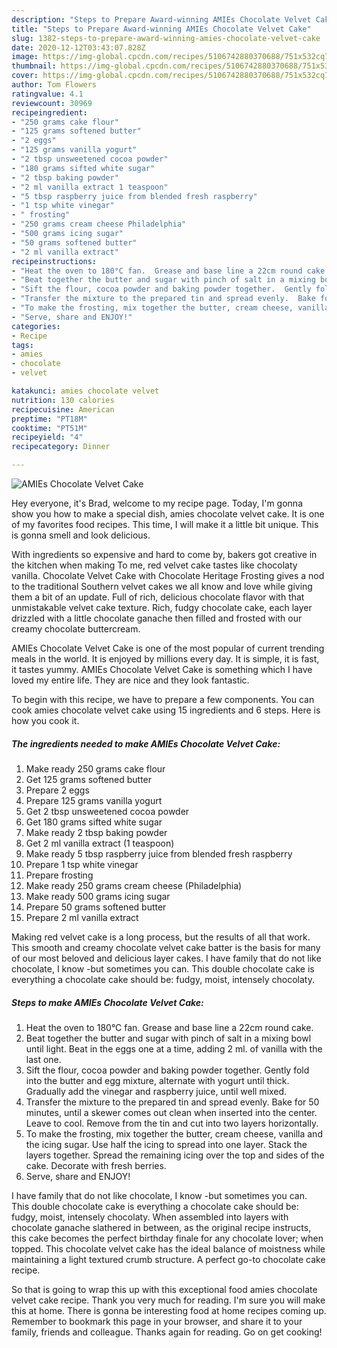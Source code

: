 ```yaml
---
description: "Steps to Prepare Award-winning AMIEs Chocolate Velvet Cake"
title: "Steps to Prepare Award-winning AMIEs Chocolate Velvet Cake"
slug: 1382-steps-to-prepare-award-winning-amies-chocolate-velvet-cake
date: 2020-12-12T03:43:07.828Z
image: https://img-global.cpcdn.com/recipes/5106742880370688/751x532cq70/amies-chocolate-velvet-cake-recipe-main-photo.jpg
thumbnail: https://img-global.cpcdn.com/recipes/5106742880370688/751x532cq70/amies-chocolate-velvet-cake-recipe-main-photo.jpg
cover: https://img-global.cpcdn.com/recipes/5106742880370688/751x532cq70/amies-chocolate-velvet-cake-recipe-main-photo.jpg
author: Tom Flowers
ratingvalue: 4.1
reviewcount: 30969
recipeingredient:
- "250 grams cake flour"
- "125 grams softened butter"
- "2 eggs"
- "125 grams vanilla yogurt"
- "2 tbsp unsweetened cocoa powder"
- "180 grams sifted white sugar"
- "2 tbsp baking powder"
- "2 ml vanilla extract 1 teaspoon"
- "5 tbsp raspberry juice from blended fresh raspberry"
- "1 tsp white vinegar"
- " frosting"
- "250 grams cream cheese Philadelphia"
- "500 grams icing sugar"
- "50 grams softened butter"
- "2 ml vanilla extract"
recipeinstructions:
- "Heat the oven to 180°C fan.  Grease and base line a 22cm round cake."
- "Beat together the butter and sugar with pinch of salt in a mixing bowl until light.  Beat in the eggs one at a time, adding 2 ml. of vanilla with the last one."
- "Sift the flour, cocoa powder and baking powder together.  Gently fold into the butter and egg mixture, alternate with yogurt until thick.  Gradually add the vinegar and raspberry juice, until well mixed."
- "Transfer the mixture to the prepared tin and spread evenly.  Bake for 50 minutes, until a skewer comes out clean when inserted into the center.  Leave to cool.  Remove from the tin and cut into two layers horizontally."
- "To make the frosting, mix together the butter, cream cheese, vanilla and the icing sugar.  Use half the icing to spread into one layer.  Stack the layers together.  Spread the remaining icing over the top and sides of the cake.  Decorate with fresh berries."
- "Serve, share and ENJOY!"
categories:
- Recipe
tags:
- amies
- chocolate
- velvet

katakunci: amies chocolate velvet 
nutrition: 130 calories
recipecuisine: American
preptime: "PT18M"
cooktime: "PT51M"
recipeyield: "4"
recipecategory: Dinner

---
```



![AMIEs Chocolate Velvet Cake](https://img-global.cpcdn.com/recipes/5106742880370688/751x532cq70/amies-chocolate-velvet-cake-recipe-main-photo.jpg)

Hey everyone, it's Brad, welcome to my recipe page. Today, I'm gonna show you how to make a special dish, amies chocolate velvet cake. It is one of my favorites food recipes. This time, I will make it a little bit unique. This is gonna smell and look delicious.

With ingredients so expensive and hard to come by, bakers got creative in the kitchen when making To me, red velvet cake tastes like chocolaty vanilla. Chocolate Velvet Cake with Chocolate Heritage Frosting gives a nod to the traditional Southern velvet cakes we all know and love while giving them a bit of an update. Full of rich, delicious chocolate flavor with that unmistakable velvet cake texture. Rich, fudgy chocolate cake, each layer drizzled with a little chocolate ganache then filled and frosted with our creamy chocolate buttercream.

AMIEs Chocolate Velvet Cake is one of the most popular of current trending meals in the world. It is enjoyed by millions every day. It is simple, it is fast, it tastes yummy. AMIEs Chocolate Velvet Cake is something which I have loved my entire life. They are nice and they look fantastic.


To begin with this recipe, we have to prepare a few components. You can cook amies chocolate velvet cake using 15 ingredients and 6 steps. Here is how you cook it.

<!--inarticleads1-->

##### The ingredients needed to make AMIEs Chocolate Velvet Cake:

1. Make ready 250 grams cake flour
1. Get 125 grams softened butter
1. Prepare 2 eggs
1. Prepare 125 grams vanilla yogurt
1. Get 2 tbsp unsweetened cocoa powder
1. Get 180 grams sifted white sugar
1. Make ready 2 tbsp baking powder
1. Get 2 ml vanilla extract (1 teaspoon)
1. Make ready 5 tbsp raspberry juice from blended fresh raspberry
1. Prepare 1 tsp white vinegar
1. Prepare  frosting
1. Make ready 250 grams cream cheese (Philadelphia)
1. Make ready 500 grams icing sugar
1. Prepare 50 grams softened butter
1. Prepare 2 ml vanilla extract


Making red velvet cake is a long process, but the results of all that work. This smooth and creamy chocolate velvet cake batter is the basis for many of our most beloved and delicious layer cakes. I have family that do not like chocolate, I know -but sometimes you can. This double chocolate cake is everything a chocolate cake should be: fudgy, moist, intensely chocolaty. 

<!--inarticleads2-->

##### Steps to make AMIEs Chocolate Velvet Cake:

1. Heat the oven to 180°C fan.  Grease and base line a 22cm round cake.
1. Beat together the butter and sugar with pinch of salt in a mixing bowl until light.  Beat in the eggs one at a time, adding 2 ml. of vanilla with the last one.
1. Sift the flour, cocoa powder and baking powder together.  Gently fold into the butter and egg mixture, alternate with yogurt until thick.  Gradually add the vinegar and raspberry juice, until well mixed.
1. Transfer the mixture to the prepared tin and spread evenly.  Bake for 50 minutes, until a skewer comes out clean when inserted into the center.  Leave to cool.  Remove from the tin and cut into two layers horizontally.
1. To make the frosting, mix together the butter, cream cheese, vanilla and the icing sugar.  Use half the icing to spread into one layer.  Stack the layers together.  Spread the remaining icing over the top and sides of the cake.  Decorate with fresh berries.
1. Serve, share and ENJOY!


I have family that do not like chocolate, I know -but sometimes you can. This double chocolate cake is everything a chocolate cake should be: fudgy, moist, intensely chocolaty. When assembled into layers with chocolate ganache slathered in between, as the original recipe instructs, this cake becomes the perfect birthday finale for any chocolate lover; when topped. This chocolate velvet cake has the ideal balance of moistness while maintaining a light textured crumb structure. A perfect go-to chocolate cake recipe. 

So that is going to wrap this up with this exceptional food amies chocolate velvet cake recipe. Thank you very much for reading. I'm sure you will make this at home. There is gonna be interesting food at home recipes coming up. Remember to bookmark this page in your browser, and share it to your family, friends and colleague. Thanks again for reading. Go on get cooking!

